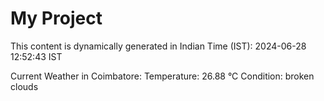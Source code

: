 # My Project

This content is dynamically generated in Indian Time (IST): 2024-06-28 12:52:43 IST


Current Weather in Coimbatore:
Temperature: 26.88 °C
Condition: broken clouds
